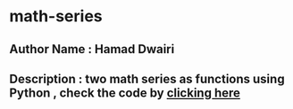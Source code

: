 ﻿# math-series


## Author Name : Hamad Dwairi 
## Description : two math series as functions using Python , check the code by [clicking here ](https://github.com/hamadbd/math-series/blob/main/math_series/series.py)
